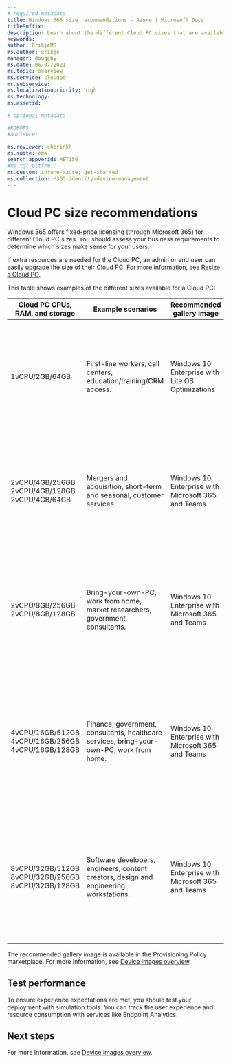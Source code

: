 ```yaml
---
# required metadata
title: Windows 365 size recommendations - Azure | Microsoft Docs
titleSuffix:
description: Learn about the different Cloud PC sizes that are available with different SKUs in Windows 365.
keywords:
author: ErikjeMS  
ms.author: erikje
manager: dougeby
ms.date: 06/07/2021
ms.topic: overview
ms.service: cloudpc
ms.subservice:
ms.localizationpriority: high
ms.technology:
ms.assetid: 

# optional metadata

#ROBOTS:
#audience:

ms.reviewer: chbrinkh
ms.suite: ems
search.appverid: MET150
#ms.tgt_pltfrm:
ms.custom: intune-azure; get-started
ms.collection: M365-identity-device-management
---
```


# Cloud PC size recommendations

Windows 365 offers fixed-price licensing (through Microsoft 365) for different Cloud PC sizes. You should assess your business requirements to determine which sizes make sense for your users.  

If extra resources are needed for the Cloud PC, an admin or end user can easily upgrade the size of their Cloud PC. For more information, see [Resize a Cloud PC](resize-cloud-pc.md).  

This table shows examples of the different sizes available for a Cloud PC:

| Cloud PC CPUs, RAM, and storage | Example scenarios | Recommended gallery image | Recommended apps |
| --- | --- | --- | --- |
| 1vCPU/2GB/64GB | First-line workers, call centers, education/training/CRM access.  | Windows 10 Enterprise with Lite OS Optimizations  | Office light (web-based), Microsoft Edge, OneDrive, lightweight line-of-business app (call center application – web-apps), Defender support. |
| 2vCPU/4GB/256GB<br>2vCPU/4GB/128GB<br>2vCPU/4GB/64GB  | Mergers and acquisition, short-term and seasonal, customer services  | Windows 10 Enterprise with Microsoft 365 and Teams | Microsoft 365 Apps, Microsoft Teams light (Chat and Audio only),  OneDrive, Adobe Reader, Edge, line-of-business app(s), Defender support. |
| 2vCPU/8GB/256GB<br>2vCPU/8GB/128GB | Bring-your-own-PC, work from home, market researchers, government, consultants. | Windows 10 Enterprise with Microsoft 365 and Teams | Microsoft 365 Apps, Microsoft Teams, Outlook, Excel, Access, PowerPoint, OneDrive, Adobe Reader, Edge, line-of-business app(s) , Defender support. |
| 4vCPU/16GB/512GB<br>4vCPU/16GB/256GB<br>4vCPU/16GB/128GB | Finance, government, consultants, healthcare services, bring-your-own-PC, work from home. | Windows 10 Enterprise with Microsoft 365 and Teams | Microsoft 365 Apps, Microsoft Teams, Outlook, Excel, Access, PowerPoint, PowerBI, Dynamics 365, OneDrive, Adobe Reader, Edge, line-of-business app(s), Defender support. |
| 8vCPU/32GB/512GB<br>8vCPU/32GB/256GB<br>8vCPU/32GB/128GB | Software developers, engineers, content creators, design and engineering workstations. | Windows 10 Enterprise with Microsoft 365 and Teams | Microsoft 365 Apps, Microsoft Teams, Outlook, Access, OneDrive, Adobe Reader, Edge, PowerBI, Visual Studio Code, line-of-business app(s), Defender support. |

The recommended gallery image is available in the Provisioning Policy marketplace. For more information, see [Device images overview](device-images.md).

## Test performance  

To ensure experience expectations are met, you should test your deployment with simulation tools. You can track the user experience and resource consumption with services like Endpoint Analytics.

<!-- ########################## -->
## Next steps

For more information, see [Device images overview](device-images.md).
